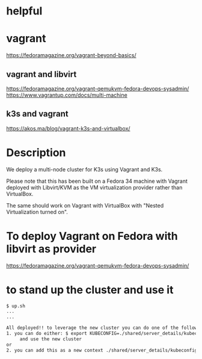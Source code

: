 # helpful
# vagrant
https://fedoramagazine.org/vagrant-beyond-basics/

## vagrant and libvirt
https://fedoramagazine.org/vagrant-qemukvm-fedora-devops-sysadmin/
https://www.vagrantup.com/docs/multi-machine

## k3s and vagrant
https://akos.ma/blog/vagrant-k3s-and-virtualbox/

# Description
We deploy a multi-node cluster for K3s using Vagrant and K3s.

Please note that this has been built on a Fedora 34 machine with Vagrant deployed with Libvirt/KVM as the VM virtualization provider rather than VirtualBox.

The same should work on Vagrant with VirtualBox with "Nested Virtualization turned on".

# To deploy Vagrant on Fedora with libvirt as provider
https://fedoramagazine.org/vagrant-qemukvm-fedora-devops-sysadmin/

# to stand up the cluster and use it
```bash
$ up.sh
...
...

All deployed!! to leverage the new cluster you can do one of the following:
1. you can do either: $ export KUBECONFIG=./shared/server_details/kubeconfig
     and use the new cluster
or
2. you can add this as a new context ./shared/server_details/kubeconfig to your config at .kube config
```
